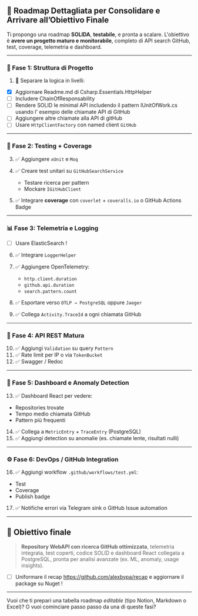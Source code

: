 ## 🧭 Roadmap Dettagliata per Consolidare e Arrivare all’Obiettivo Finale

Ti propongo una roadmap **SOLIDA**, **testabile**, e pronta a scalare. L'obiettivo è **avere un progetto maturo e monitorabile**, completo di API search GitHub, test, coverage, telemetria e dashboard.

---

### 📌 Fase 1: Struttura di Progetto

1. 🔹 Separare la logica in livelli:
- [x] Aggiornare Readme.md di Csharp.Essentials.HttpHelper
- [ ] Includere ChainOfResponsability
- [ ] Rendere SOLID le minimal API includendo il pattern IUnitOfWork.cs usando l' esempio delle chiamate API di GitHub
- [ ] Aggiungere altre chiamate alla API di gitHub
- [ ] Usare `HttpClientFactory` con named client `GitHub`

---

### 🧪 Fase 2: Testing + Coverage

3. ✅ Aggiungere `xUnit` e `Moq`
4. ✅ Creare test unitari su `GitHubSearchService`

   * Testare ricerca per pattern
   * Mockare `IGitHubClient`
5. ✅ Integrare **coverage** con `coverlet` + `coveralls.io` o GitHub Actions Badge

---

### 📊 Fase 3: Telemetria e Logging
- [ ] Usare ElasticSearch !

6. ✅ Integrare `LoggerHelper`
7. ✅ Aggiungere OpenTelemetry:

   * `http.client.duration`
   * `github.api.duration`
   * `search.pattern.count`
8. ✅ Esportare verso `OTLP → PostgreSQL` oppure `Jaeger`
9. ✅ Collega `Activity.TraceId` a ogni chiamata GitHub

---

### 🧩 Fase 4: API REST Matura

10. ✅ Aggiungi `Validation` su query `Pattern`
11. ✅ Rate limit per IP o via `TokenBucket`
12. ✅ Swagger / Redoc

---

### 🧬 Fase 5: Dashboard e Anomaly Detection

13. ✅ Dashboard React per vedere:

* Repositories trovate
* Tempo medio chiamata GitHub
* Pattern più frequenti

14. ✅ Collega a `MetricEntry` + `TraceEntry` (PostgreSQL)
15. ✅ Aggiungi detection su anomalie (es. chiamate lente, risultati nulli)

---

### ⚙️ Fase 6: DevOps / GitHub Integration

16. ✅ Aggiungi workflow `.github/workflows/test.yml`:

* Test
* Coverage
* Publish badge

17. ✅ Notifiche errori via Telegram sink o GitHub Issue automation

---

## 🎯 Obiettivo finale

> **Repository WebAPI con ricerca GitHub ottimizzata**, telemetria integrata, test coperti, codice SOLID e dashboard React collegata a PostgreSQL, pronta per analisi avanzate (ex. ML, anomaly, usage insights).

- [ ] Uniformare il recap https://github.com/alexbypa/recap e aggiornare il package su Nuget !
---

Vuoi che ti prepari una tabella roadmap *editable* (tipo Notion, Markdown o Excel)? O vuoi cominciare passo passo da una di queste fasi?
